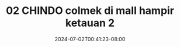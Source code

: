 --- 
title: "02 CHINDO colmek di mall hampir ketauan 2"
description: "download   02 CHINDO colmek di mall hampir ketauan 2 tiktok full baru"
date: 2024-07-02T00:41:23-08:00
file_code: "6q6vo9yq60yj"
draft: false
cover: "jgm4sqqdj45x5k0a.jpg"
tags: ["CHINDO", "colmek", "mall", "hampir", "ketauan", "bokep-indo", "bokep-viral", "bokep-ig"]
length: 981
fld_id: "1235300"
foldername: "ALEXAAA KRISTI CHINDO"
categories: ["ALEXAAA KRISTI CHINDO"]
views: 89
---